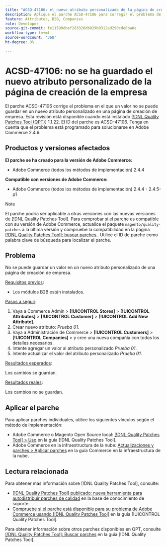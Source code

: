 ```yaml
---
title: "ACSD-47106: el nuevo atributo personalizado de la página de creación de la empresa no se ha guardado"
description: Aplique el parche ACSD-47106 para corregir el problema de Adobe Commerce en el que un valor no se puede guardar en un nuevo atributo personalizado en una página de creación de empresa.
feature: Attributes, B2B, Companies
role: Developer
source-git-commit: fe11599dbef283326db029b0312ad290cde0ba0a
workflow-type: tm+mt
source-wordcount: '368'
ht-degree: 0%

---
```


# ACSD-47106: no se ha guardado el nuevo atributo personalizado de la página de creación de la empresa

El parche ACSD-47106 corrige el problema en el que un valor no se puede guardar en un nuevo atributo personalizado en una página de creación de empresa. Esta revisión está disponible cuando está instalado [[!DNL Quality Patches Tool (QPT)]](https://experienceleague.adobe.com/es/docs/commerce-knowledge-base/kb/announcements/commerce-announcements/magento-quality-patches-released-new-tool-to-self-serve-quality-patches) 1.1.22. El ID del parche es ACSD-47106. Tenga en cuenta que el problema está programado para solucionarse en Adobe Commerce 2.4.6.

## Productos y versiones afectados

**El parche se ha creado para la versión de Adobe Commerce:**

* Adobe Commerce (todos los métodos de implementación) 2.4.4

**Compatible con versiones de Adobe Commerce:**

* Adobe Commerce (todos los métodos de implementación) 2.4.4 - 2.4.5-p1

>[!NOTE]
>
>El parche podría ser aplicable a otras versiones con las nuevas versiones de [!DNL Quality Patches Tool]. Para comprobar si el parche es compatible con su versión de Adobe Commerce, actualice el paquete `magento/quality-patches` a la última versión y compruebe la compatibilidad en la página [[!DNL Quality Patches Tool]: buscar parches ](https://experienceleague.adobe.com/tools/commerce-quality-patches/index.html?lang=es). Utilice el ID de parche como palabra clave de búsqueda para localizar el parche.

## Problema

No se puede guardar un valor en un nuevo atributo personalizado de una página de creación de empresa.

<u>Requisitos previos</u>:

* Los módulos B2B están instalados.

<u>Pasos a seguir</u>:

1. Vaya a Commerce Admin > **[!UICONTROL Stores]** > **[!UICONTROL Attributes]** > **[!UICONTROL Customer]** > **[!UICONTROL Add New Attribute]**.
1. Crear nuevo atributo: _Prueba 01_.
1. Vaya a Administración de Commerce > **[!UICONTROL Customers]** > **[!UICONTROL Companies]** > y cree una nueva compañía con todos los detalles necesarios.
1. Intente agregar un valor al atributo personalizado _Prueba 01_.
1. Intente actualizar el valor del atributo personalizado _Prueba 01_.

<u>Resultados esperados</u>:

Los cambios se guardan.

<u>Resultados reales</u>:

Los cambios no se guardan.

## Aplicar el parche

Para aplicar parches individuales, utilice los siguientes vínculos según el método de implementación:

* Adobe Commerce o Magento Open Source local: [[!DNL Quality Patches Tool] > Uso](/help/tools/quality-patches-tool/usage.md) en la guía [!DNL Quality Patches Tool].
* Adobe Commerce en la infraestructura de la nube: [Actualizaciones y parches > Aplicar parches](https://experienceleague.adobe.com/docs/commerce-cloud-service/user-guide/develop/upgrade/apply-patches.html?lang=es) en la guía Commerce en la infraestructura de la nube.

## Lectura relacionada

Para obtener más información sobre [!DNL Quality Patches Tool], consulte:

* [[!DNL Quality Patches Tool] publicado: nueva herramienta para autodistribuir parches de calidad](https://experienceleague.adobe.com/es/docs/commerce-knowledge-base/kb/announcements/commerce-announcements/magento-quality-patches-released-new-tool-to-self-serve-quality-patches) en la base de conocimiento de soporte.
* [Compruebe si el parche está disponible para su problema de Adobe Commerce usando [!DNL Quality Patches Tool]](/help/tools/quality-patches-tool/patches-available-in-qpt/check-patch-for-magento-issue-with-magento-quality-patches.md) en la guía [!UICONTROL Quality Patches Tool].


Para obtener información sobre otros parches disponibles en QPT, consulte [[!DNL Quality Patches Tool]: Buscar parches](https://experienceleague.adobe.com/tools/commerce-quality-patches/index.html?lang=es) en la guía [!DNL Quality Patches Tool].
